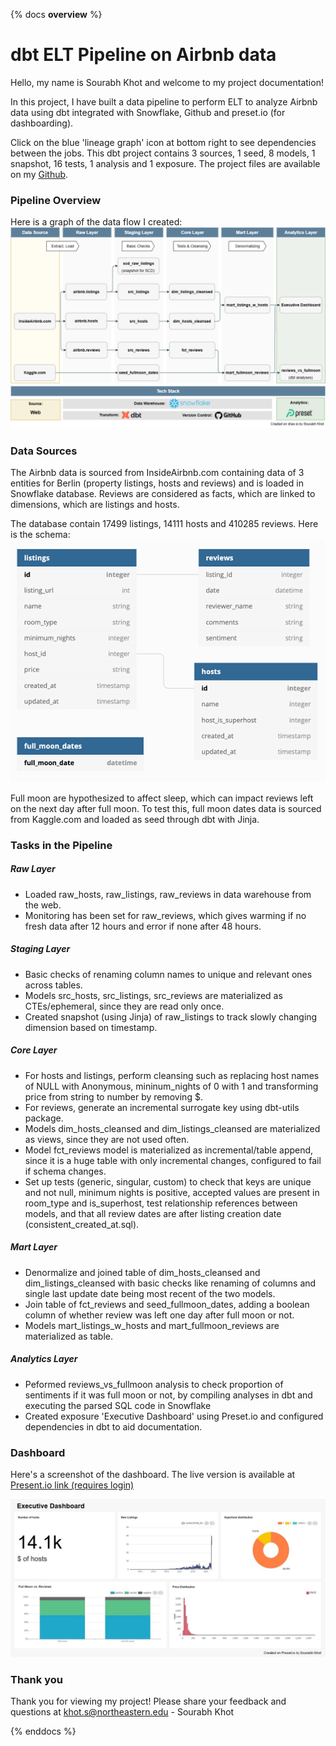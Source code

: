 {% docs __overview__ %}
# dbt ELT Pipeline on Airbnb data

Hello, my name is Sourabh Khot and welcome to my project documentation!

In this project, I have built a data pipeline to perform ELT to analyze Airbnb data using dbt integrated with Snowflake, Github and preset.io (for dashboarding).

Click on the blue 'lineage graph' icon at bottom right to see dependencies between the jobs.
This dbt project contains 3 sources, 1 seed, 8 models, 1 snapshot, 16 tests, 1 analysis and 1 exposure.
The project files are available on my [Github](https://github.com/sourabhkhot/dbt_ELT_Airbnb/tree/ELT-branch-1).


### Pipeline Overview
Here is a graph of the data flow I created:
![input schema](https://github.com/sourabhkhot/dbt_ELT_Airbnb/blob/dbt_documentation/DataPipelineFlow.png?raw=true)

### Data Sources

The Airbnb data is sourced from InsideAirbnb.com containing data of 3 entities for Berlin (property listings, hosts and reviews) and is loaded in Snowflake database.
Reviews are considered as facts, which are linked to dimensions, which are listings and hosts.

The database contain 17499 listings, 14111 hosts and 410285 reviews. Here is the schema:
![input schema](https://github.com/sourabhkhot/dbt_ELT_Airbnb/blob/dbt_documentation/input_schema.png?raw=true)

Full moon are hypothesized to affect sleep, which can impact reviews left on the next day after full moon. 
To test this, full moon dates data is sourced from Kaggle.com and loaded as seed through dbt with Jinja.

### Tasks in the Pipeline

##### Raw Layer
* Loaded raw_hosts, raw_listings, raw_reviews in data warehouse from the web.
* Monitoring has been set for raw_reviews, which gives warming if no fresh data after 12 hours and error if none after 48 hours.

##### Staging Layer
* Basic checks of renaming column names to unique and relevant ones across tables.
* Models src_hosts, src_listings, src_reviews are materialized as CTEs/ephemeral, since they are read only once.
* Created snapshot (using Jinja) of raw_listings to track slowly changing dimension based on timestamp.

##### Core Layer
* For hosts and listings, perform cleansing such as replacing host names of NULL with Anonymous, mininum_nights of 0 with 1 and transforming price from string to number by removing $.
* For reviews, generate an incremental surrogate key using dbt-utils package.
* Models dim_hosts_cleansed and dim_listings_cleansed are materialized as views, since they are not used often.
* Model fct_reviews model is materialized as incremental/table append, since it is a huge table with only incremental changes, configured to fail if schema changes.
* Set up tests (generic, singular, custom) to check that keys are unique and not null, minimum nights is positive,
accepted values are present in room_type and is_superhost, test relationship references between models, 
and that all review dates are after listing creation date (consistent_created_at.sql).

##### Mart Layer
* Denormalize and joined table of dim_hosts_cleansed and dim_listings_cleansed with basic checks like renaming of columns
and single last update date being most recent of the two models.
* Join table of fct_reviews and seed_fullmoon_dates, adding a boolean column of 
whether review was left one day after full moon or not.
* Models mart_listings_w_hosts and mart_fullmoon_reviews are materialized as table.

##### Analytics Layer
* Peformed reviews_vs_fullmoon analysis to check proportion of sentiments if it was full moon or not,
by compiling analyses in dbt and executing the parsed SQL code in Snowflake
* Created exposure 'Executive Dashboard' using Preset.io and configured dependencies in dbt to aid documentation.

### Dashboard

Here's a screenshot of the dashboard. The live version is available at [Present.io link (requires login)](https://5dfed17f.us1a.app.preset.io/superset/dashboard/8/?edit=true&native_filters_key=mzGSw7XDbZR8Ihj4xa8UNAL0NB6nYsXalCxqW6Ew6xCtRXR3h_6O0ARwlinnSyxV)

![input schema](https://github.com/sourabhkhot/dbt_ELT_Airbnb/blob/dbt_documentation/dashboard.jpg?raw=true)

### Thank you

Thank you for viewing my project! Please share your feedback and questions at khot.s@northeastern.edu - Sourabh Khot

{% enddocs %}